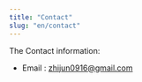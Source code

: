 ```yaml
---
title: "Contact"
slug: "en/contact"
---
```


The Contact information: 

* Email : zhijun0916@gmail.com
